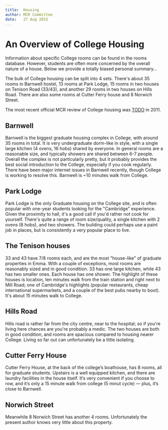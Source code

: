 ```yaml
---
title:  Housing
author: MCR Committee
date:   27 Aug 2015
...
```


# An Overview of College Housing

Information about specific College rooms can be found in the rooms
database. However, students are often more concerned by the overall
nature of a house. Below we provide a totally biased personal summary…

The bulk of College housing can be split into 4 sets. There's about 35
rooms in Barnwell hostel, 13 rooms at Park Lodge, 15 rooms in two houses
on Tenison Road (33/43), and another 29 rooms in two houses on Hills
Road. There are also some rooms at Cutter Ferry house and 8 Norwich
Street.

The most recent official MCR review of College housing was
[TODO](uploads/accommodation_reviews/accommodation_review_2011.pdf)
in 2011.

## Barnwell

Barnwell is the biggest graduate housing complex in College, with around
35 rooms in total. It is very undergraduate dorm-like in style, with a
single large kitchen (4 ovens, 16 hobs) shared by everyone. In general
rooms are a reasonable size, and typically showers are shared between
6-7 people. Overall the complex is not particularly pretty, but it
probably provides the best social introduction to the College,
especially if you cook regularly. There have been major internet issues
in Barnwell recently, though College is working to resolve this.
Barnwell is \~10 minutes walk from College.

## Park Lodge

Park Lodge is the only Graduate housing on the College site, and is
often popular with one-year students looking for the "Cambridge"
experience. Given the proximity to hall, it's a good call if you'd
rather not cook for yourself. There's quite a range of room
size/quality, a single kitchen with 2 ovens (8 hobs), and two showers.
The building could perhaps use a paint job in places, but is
consistently a very popular place to live.

## The Tenison houses

33 and 43 have 7/8 rooms each, and are the most "house-like" of graduate
properties in Emma. With a couple of exceptions, most rooms are
reasonably sized and in good condition. 33 has one large kitchen, while
43 has two smaller ones. Each house has one shower. The highlight of
these houses is location, ten minutes walk from the train station and
right next to Mill Road; one of Cambridge's highlights (popular
restaurants, cheap international supermarkets, and a couple of the best
pubs nearby to boot). It's about 15 minutes walk to College.

## Hills Road

Hills road is rather far from the city centre, near to the hospital; so
if you're living here chances are you're probably a medic. The two
houses are both in good condition, and rooms are spacious compared to
housing nearer College. Living so far out can unfortunately be a little
isolating.

## Cutter Ferry House

Cutter Ferry House, at the back of the college’s boathouse, has 8 rooms,
all for graduate students. Upstairs is a well equipped kitchen, and
there are laundry facilities in the house itself. It’s very convenient
if you choose to row, and it’s only a 15 minute walk from college (5
minut cycle) — plus, it’s close to Barnwell.

## Norwich Street

Meanwhile 8 Norwich Street has another 4 rooms. Unfortunately the
present author knows very little about this property.
